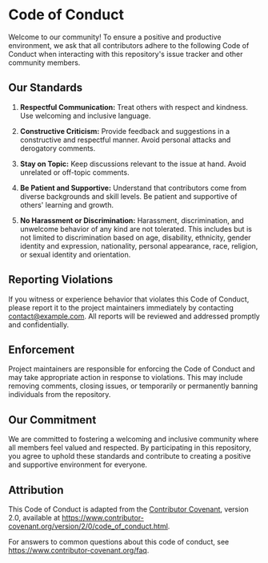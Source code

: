 # Code of Conduct

Welcome to our community! To ensure a positive and productive environment, we ask that all contributors adhere to the following Code of Conduct when interacting with this repository's issue tracker and other community members.

## Our Standards

1. **Respectful Communication:** Treat others with respect and kindness. Use welcoming and inclusive language.

2. **Constructive Criticism:** Provide feedback and suggestions in a constructive and respectful manner. Avoid personal attacks and derogatory comments.

3. **Stay on Topic:** Keep discussions relevant to the issue at hand. Avoid unrelated or off-topic comments.

4. **Be Patient and Supportive:** Understand that contributors come from diverse backgrounds and skill levels. Be patient and supportive of others' learning and growth.

5. **No Harassment or Discrimination:** Harassment, discrimination, and unwelcome behavior of any kind are not tolerated. This includes but is not limited to discrimination based on age, disability, ethnicity, gender identity and expression, nationality, personal appearance, race, religion, or sexual identity and orientation.

## Reporting Violations

If you witness or experience behavior that violates this Code of Conduct, please report it to the project maintainers immediately by contacting [contact@example.com](mailto:contact@example.com). All reports will be reviewed and addressed promptly and confidentially.

## Enforcement

Project maintainers are responsible for enforcing the Code of Conduct and may take appropriate action in response to violations. This may include removing comments, closing issues, or temporarily or permanently banning individuals from the repository.

## Our Commitment

We are committed to fostering a welcoming and inclusive community where all members feel valued and respected. By participating in this repository, you agree to uphold these standards and contribute to creating a positive and supportive environment for everyone.

## Attribution

This Code of Conduct is adapted from the [Contributor Covenant](https://www.contributor-covenant.org), version 2.0, available at https://www.contributor-covenant.org/version/2/0/code_of_conduct.html.

For answers to common questions about this code of conduct, see https://www.contributor-covenant.org/faq.

